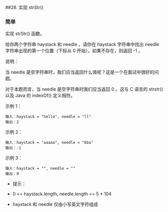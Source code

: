 ##28. 实现 strStr()
### 简单
实现 strStr() 函数。

给你两个字符串 haystack 和 needle ，请你在 haystack 字符串中找出 needle 字符串出现的第一个位置（下标从 0 开始）。如果不存在，则返回  -1 。

 

说明：

当 needle 是空字符串时，我们应当返回什么值呢？这是一个在面试中很好的问题。

对于本题而言，当 needle 是空字符串时我们应当返回 0 。这与 C 语言的 strstr() 以及 Java 的 indexOf() 定义相符。

 

示例 1：
```
输入：haystack = "hello", needle = "ll"
输出：2
```
示例 2：
```
输入：haystack = "aaaaa", needle = "bba"
输出：-1
```
示例 3：
```
输入：haystack = "", needle = ""
输出：0
 ```

- 提示：

- 0 <= haystack.length, needle.length <= 5 * 104
- haystack 和 needle 仅由小写英文字符组成
